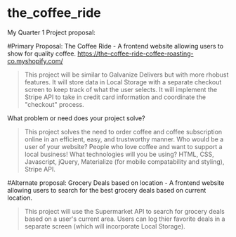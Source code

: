 # the_coffee_ride
My Quarter 1 Project proposal:

#Primary Proposal:
The Coffee Ride - A frontend website allowing users to show for quality coffee. 
https://the-coffee-ride-coffee-roasting-co.myshopify.com/

> This project will be similar to Galvanize Delivers but with more rhobust features. It will store data in Local Storage with a separate checkout screen to keep track of what the user selects. It will implement the Stripe API to take in credit card information and coordinate the "checkout" process.

What problem or need does your project solve?
> This project solves the need to order coffee and coffee subscription online in an efficient, easy, and trustworthy manner.
Who would be a user of your website?
> People who love coffee and want to support a local business!
What technologies will you be using?
> HTML, CSS, Javascript, jQuery, Materialize (for mobile compatability and styling), Stripe API.


#Alternate proposal:
Grocery Deals based on location - A frontend website allowing users to search for the best grocery deals based on current location.

> This project will use the Supermarket API to search for grocery deals based on a user's current area. Users can log thier favorite deals in a separate screen (which will incorporate Local Storage).

